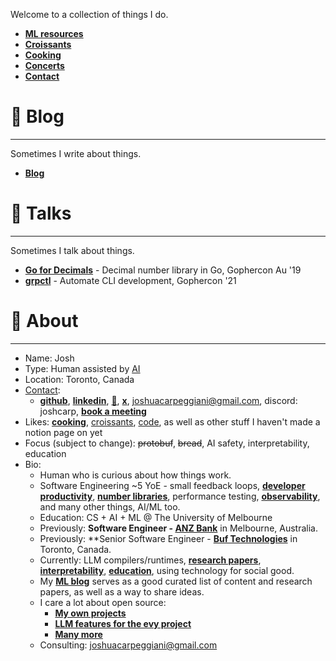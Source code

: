 Welcome to a collection of things I do.

- [**ML resources**](https://joshcarp.notion.site/ML-resources-fe118332b84f49c286b8045922c7f5a2?pvs=96)
- [**Croissants**](https://joshcarp.notion.site/9ce6a545ed0d423ca4ac2eca24db97b5?v=cbcccc3380ee446c98e8142b0a9d9c4c&pvs=96)
- [**Cooking**](https://joshcarp.notion.site/Cooking-c0447a4a8fbb47d4a5f1903cd94b7a0c?pvs=25)
- [**Concerts**](https://joshcarp.notion.site/Concerts-71f20754b49e4e00a0e43596630937b1?pvs=25)
- [**Contact**](https://joshcarp.notion.site/Contact-26ca3066a8f84e928c3e83de98b23065?pvs=25)

# 📝 Blog

---

Sometimes I write about things.
- [**Blog**](https://joshcarp.notion.site/f0f7e0d55113441281cefd7fdb482a1c?v=71566976dd354c2aaabda2d3b89dac98&pvs=96)

# 📢 Talks

---

Sometimes I talk about things.

- [**Go for Decimals**](https://youtu.be/F5rUM4GAs6A?si=ExCMICotj2kB7wW8) - Decimal number library in Go, Gophercon Au '19
- [**grpctl**](https://youtu.be/ZDnFCTEYej8?si=KbqvjXYIbm0-90OG) - Automate CLI development, Gophercon '21

# 💭 About

---

- Name: Josh
- Type: Human assisted by [AI](https://joshcarp.notion.site/ML-resources-fe118332b84f49c286b8045922c7f5a2?pvs=96)
- Location: Toronto, Canada
- [Contact](https://joshcarp.notion.site/Contact-26ca3066a8f84e928c3e83de98b23065?pvs=25):
    - [**github**](https://github.com/joshcarp), [**linkedin**](https://www.linkedin.com/in/joshcarp/), [🤗](https://huggingface.co/joshcarp), [**x**](https://x.com/joshjcarp), joshuacarpeggiani@gmail.com, discord: joshcarp, [**book a meeting**](https://cal.com/joshua-carpeggiani-joshua-carpeggiani-dapwfm)
- Likes: [**cooking**](https://joshcarp.notion.site/Cooking-c0447a4a8fbb47d4a5f1903cd94b7a0c?pvs=25), [croissants](https://joshcarp.notion.site/9ce6a545ed0d423ca4ac2eca24db97b5?v=cbcccc3380ee446c98e8142b0a9d9c4c&pvs=96), [code](https://joshcarp.notion.site/ML-resources-fe118332b84f49c286b8045922c7f5a2?pvs=96), as well as other stuff I haven't made a notion page on yet
- Focus (subject to change): ~~protobuf~~, ~~bread~~, AI safety, interpretability, education
- Bio:
    - Human who is curious about how things work.
    - Software Engineering ~5 YoE - small feedback loops, [**developer productivity**](https://joshcarp.notion.site/Code-Croissants-Cooking-Concerts-281d40577b0f4ef5afd240edcbba0dd0?pvs=25), [**number libraries**](https://joshcarp.notion.site/Code-Croissants-Cooking-Concerts-281d40577b0f4ef5afd240edcbba0dd0?pvs=25), performance testing, [**observability**](https://buf.build/blog/connect-opentelemetry-go), and many other things, AI/ML too.
    - Education: CS + AI + ML @ The University of Melbourne
    - Previously: **Software Engineer - [ANZ Bank](https://github.com/anz-bank)** in Melbourne, Australia.
    - Previously: **Senior Software Engineer - [**Buf Technologies**](https://github.com/bufbuild) in Toronto, Canada.
    - Currently: LLM compilers/runtimes, [**research papers**](https://joshcarp.notion.site/ML-resources-fe118332b84f49c286b8045922c7f5a2?pvs=96), [**interpretability**](https://joshcarp.notion.site/ML-resources-fe118332b84f49c286b8045922c7f5a2?pvs=96), [**education**](https://github.com/evylang/evy), using technology for social good.
    - My [**ML blog**](https://joshcarp.notion.site/ML-resources-fe118332b84f49c286b8045922c7f5a2?pvs=96) serves as a good curated list of content and research papers, as well as a way to share ideas.
    - I care a lot about open source:
        - [**My own projects**](https://joshcarp.notion.site/What-I-ve-been-up-to-59341285e8ea4466bec64bd93eb1bcae?pvs=25)
        - [**LLM features for the evy project**](https://evy.dev/)
        - [**Many more**](https://github.com/joshcarp)
    - Consulting: joshuacarpeggiani@gmail.com
